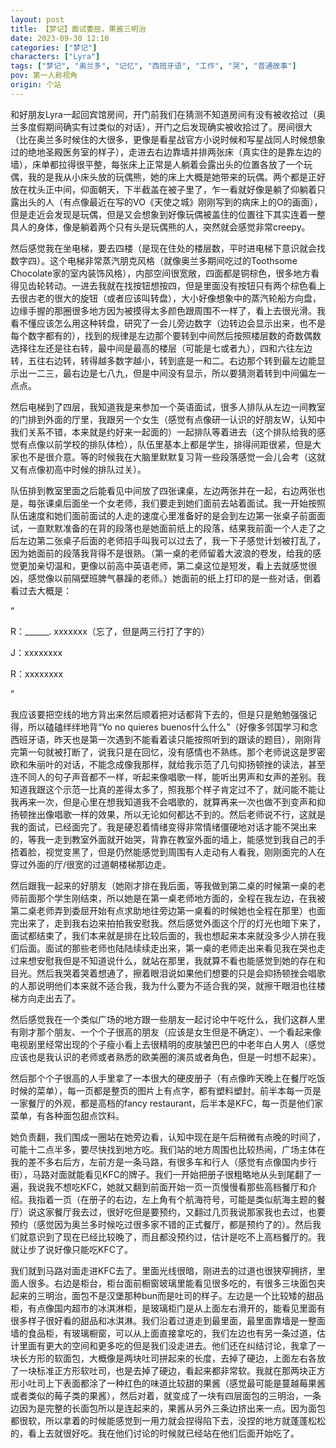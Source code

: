 ```yaml
---
layout: post
title: 【梦记】面试委屈，果酱三明治
date: 2023-09-30 12:10
categories: ["梦记"]
characters: ["Lyra"]
tags: ["梦记", "奥兰多", "记忆", "西班牙语", "工作", "哭", "普通故事"]
pov: 第一人称视角
origin: 个站
---
```


和好朋友Lyra一起回宾馆房间，开门前我们在猜测不知道房间有没有被收拾过（奥兰多度假期间确实有过类似的对话），开门之后发现确实被收拾过了。房间很大（比在奥兰多时候住的大很多，更像是看星战官方小说时候和写星战同人时候想象过的绝地圣殿医务室的样子），走进去右边靠墙并排两张床（真实住的是靠左边的墙），床单都拉得很平整，每张床上正常是人躺着会露出头的位置各放了一个玩偶，我的是我从小床头放的玩偶熊，她的床上大概是她带来的玩偶。两个都是正好放在枕头正中间，仰面朝天，下半截盖在被子里了，乍一看就好像是躺了仰躺着只露出头的人（有点像最近在写的VO《天使之城》刚刚写到的病床上的O的画面），但是走近会发现是玩偶，但是又会想象到好像玩偶被盖住的位置往下其实连着一整具人的身体，像是躺着两个只有头是玩偶熊的人，突然就会感觉非常creepy。

然后感觉我在坐电梯，要去四楼（是现在住处的楼层数，平时进电梯下意识就会找数字四）。这个电梯非常蒸汽朋克风格（就像奥兰多期间吃过的Toothsome Chocolate家的室内装饰风格），内部空间很宽敞，四面都是铜棕色，很多地方看得见齿轮转动。一进去我就在找按钮想按四，但是里面没有按钮只有两个棕色看上去很古老的很大的旋钮（或者应该叫转盘），大小好像想象中的蒸汽轮船方向盘，边缘手握的那圈很多地方因为被摸得太多颜色跟周围不一样了，看上去很光滑。我看不懂应该怎么用这种转盘，研究了一会儿旁边数字（边转边会显示出来，也不是每个数字都有的），找到的规律是左边那个要转到中间然后按照楼层数的奇数偶数选择往左还是往右转，最中间是最高的楼层（可能是七或者九），四和六往左边转，五往右边转，转得越多数字越小，转到底是一和二。右边那个转到最左边能显示出一二三，最右边是七八九，但是中间没有显示，所以要猜测着转到中间偏左一点点。

然后电梯到了四层，我知道我是来参加一个英语面试，很多人排队从左边一间教室的门排到外面的厅里，我跟另一个女生（感觉有点像研一认识的好朋友W，认知中我们关系不错，本来就是约好来一起面的）一起排队等着进去（这个排队给我的感觉有点像以前学校的排队体检），队伍里基本上都是学生，排得间距很紧，但是大家也不是很介意。等的时候我在大脑里默默复习背一些段落感觉一会儿会考（这就又有点像初高中时候的排队过关）。

队伍排到教室里面之后能看见中间放了四张课桌，左边两张并在一起，右边两张也是，每张课桌后面坐一个女老师，我们要走到她们面前去站着面试。我一开始按照队伍速度和她们面前面试的人走的速度心里准备好的是会到左边第一张桌子前面面试，一直默默准备的在背的段落也是她面前纸上的段落，结果我前面一个人走了之后左边第二张桌子后面的老师招手叫我可以过去了，我一下子感觉计划被打乱了，因为她面前的段落我背得不是很熟。（第一桌的老师留着大波浪的卷发，给我的感觉更加亲切温和，更像以前高中英语老师，第二桌这位是短发，看上去就感觉很凶，感觉像以前隔壁班脾气暴躁的老师。）她面前的纸上打印的是一些对话，倒着看过去大概是：

“

R：\_\_\_\_\_\_. xxxxxxx（忘了，但是两三行打了字的）

J：xxxxxxxx

R：xxxxxxxx

”

我应该要把空线的地方背出来然后顺着把对话都背下去的，但是只是勉勉强强记得，所以磕磕绊绊地背“Yo no quieres buenos什么什么”（好像多邻国学习和念西班牙语，昨天也是第一次遇到不能看着读只能按照听到的跟读的题目），刚刚背完第一句就被打断了，说我只是在回忆，没有感情也不熟练。那个老师说这是罗密欧和朱丽叶的对话，不能念成像我那样，就给我示范了几句抑扬顿挫的读法，甚至连不同人的句子声音都不一样，听起来像唱歌一样，能听出男声和女声的差别。我知道我跟这个示范一比真的差得太多了，照我那个样子肯定过不了，就问能不能让我再来一次，但是心里在想我知道我不会唱歌的，就算再来一次也做不到变声和抑扬顿挫出像唱歌一样的效果，所以无论如何都达不到的。然后老师说不行，这就是我的面试，已经面完了。我是硬忍着情绪变得非常情绪僵硬地对话才能不哭出来的，等我一走到教室外面就开始哭，背靠在教室外面的墙上，能感觉到我自己的手捂着脸，视觉变黑了，但是仍然能感觉到周围有人走动有人看我，刚刚面完的人在穿过外面的厅/很宽的过道朝楼梯那边走。

然后跟我一起来的好朋友（她刚才排在我后面，等我做到第二桌的时候第一桌的老师前面那个学生刚结束，所以她是在第一桌老师地方面的，全程在我左边，在我被第二桌老师弄到委屈开始有点求助地往旁边第一桌看的时候她也全程在那里）也面完出来了，走到我右边来拍拍我安慰我。然后感觉外面这个厅的灯光也暗下来了，面试都结束了，我们本来就是排在比较后面的，我也想起来本来就没多少人排在我们后面。面试的那些老师也陆陆续续走出来，第一桌的老师走出来看见我在哭也走过来想安慰我但是不知道说什么，就站在那里，我就算不看也能感觉到她的存在和目光。然后我哭着哭着想通了，擦着眼泪说如果他们想要的只是会抑扬顿挫会唱歌的人那说明他们本来就不适合我，我为什么要为不适合我的哭，就擦干眼泪也往楼梯方向走出去了。

然后感觉我在一个类似广场的地方跟一些朋友一起讨论中午吃什么，我们这群人里有刚才那个朋友、一个个子很高的朋友（应该是女生但是不确定）、一个看起来像电视剧里经常出现的个子瘦小看上去很精明的皮肤皱巴巴的中老年白人男人（感觉应该也是我认识的老师或者熟悉的欧美圈的演员或者角色，但是一时想不起来）。

然后那个个子很高的人手里拿了一本很大的硬皮册子（有点像昨天晚上在餐厅吃饭时候的菜单），每一页都是整页的图片上有点字，都有塑料塑封。前半本每一页是一家餐厅的外观，都是高档的fancy restaurant，后半本是KFC，每一页是他们家菜单，有各种面包甜点饮料。

她负责翻，我们围成一圈站在她旁边看，认知中现在是午后稍微有点晚的时间了，可能十二点半多，要尽快找到地方吃。我们站的地方周围也比较热闹，广场主体在我的差不多右后方，左前方是一条马路，有很多车和行人（感觉有点像国内步行街），马路对面就能看见KFC的牌子。我们一开始把册子很粗略地从头到尾翻了一遍，我说我不想吃KFC，她就又翻到前面开始一页一页慢慢看那些高档餐厅和介绍。我指着一页（在册子的右边，左上角有个航海符号，可能是类似航海主题的餐厅）说这家餐厅我去过，很好吃但是要预约，又翻过几页我说那家我也去过，也要预约（感觉因为奥兰多时候吃过很多家不错的正式餐厅，都是预约了的）。然后我们就意识到了现在已经比较晚了，而且都没预约过，估计是吃不上高档餐厅的。我就让步了说好像只能吃KFC了。

我们就到马路对面走进KFC去了。里面光线很暗，刚进去的过道也很狭窄拥挤，里面人很多。右边是柜台，柜台面前橱窗玻璃里能看见很多吃的，有很多三块面包夹起来的三明治，面包不是汉堡那种bun而是吐司的样子。左边是一个比较矮的甜品柜，有点像国内超市的冰淇淋柜，是玻璃柜门是从上面左右滑开的，能看见里面有很多样子很好看的甜品和冰淇淋。我们沿着过道走到最里面，最里面靠墙是一整面墙的食品柜，有玻璃橱窗，可以从上面直接拿吃的，我们左边也有另一条过道，估计里面有更大的空间和更多吃的但是我们没走进去。他们还在纠结讨论，我拿了一块长方形的软面包，大概像是两块吐司拼起来的长度，去掉了硬边，上面左右各放了一块标准正方形软吐司，也是去掉了硬边，看起来都非常软。我就在那两块正方形小吐司上下表面都涂了一种红色的味道比较甜的果酱（感觉最可能是蔓越莓果酱或者类似的莓子类的果酱），然后对着，就变成了一块有四层面包的三明治，一条边因为是完整的长面包所以是连起来的，果酱从另外三条边挤出来一点。因为面包都很软，所以拿着的时候能感觉到一用力就会捏得陷下去，没捏的地方就蓬蓬松松的，看上去就很好吃。我在他们讨论的时候就已经站在他们后面开始吃了。
